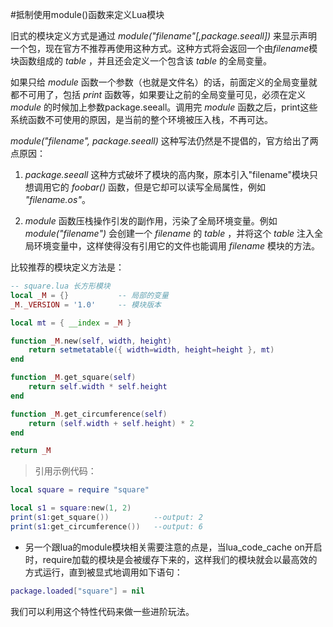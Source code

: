 #抵制使用module()函数来定义Lua模块

旧式的模块定义方式是通过 *module("filename"[,package.seeall])* 来显示声明一个包，现在官方不推荐再使用这种方式。这种方式将会返回一个由*filename*模块函数组成的 *table* ，并且还会定义一个包含该 *table* 的全局变量。

如果只给 *module* 函数一个参数（也就是文件名）的话，前面定义的全局变量就都不可用了，包括 *print* 函数等，如果要让之前的全局变量可见，必须在定义 *module* 的时候加上参数package.seeall。调用完 *module* 函数之后，print这些系统函数不可使用的原因，是当前的整个环境被压入栈，不再可达。

*module("filename", package.seeall)* 这种写法仍然是不提倡的，官方给出了两点原因：

1.  *package.seeall* 这种方式破坏了模块的高内聚，原本引入"filename"模块只想调用它的 *foobar()* 函数，但是它却可以读写全局属性，例如 *"filename.os"*。

2.  *module* 函数压栈操作引发的副作用，污染了全局环境变量。例如 *module("filename")* 会创建一个 *filename* 的 *table* ，并将这个 *table* 注入全局环境变量中，这样使得没有引用它的文件也能调用 *filename* 模块的方法。

比较推荐的模块定义方法是：

```lua
-- square.lua 长方形模块
local _M = {}           -- 局部的变量
_M._VERSION = '1.0'     -- 模块版本

local mt = { __index = _M }

function _M.new(self, width, height)
    return setmetatable({ width=width, height=height }, mt)
end

function _M.get_square(self)
    return self.width * self.height
end

function _M.get_circumference(self)
    return (self.width + self.height) * 2
end

return _M
```

> 引用示例代码：

```lua
local square = require "square"

local s1 = square:new(1, 2)
print(s1:get_square())          --output: 2
print(s1:get_circumference())   --output: 6
```

-  另一个跟lua的module模块相关需要注意的点是，当lua_code_cache on开启时，require加载的模块是会被缓存下来的，这样我们的模块就会以最高效的方式运行，直到被显式地调用如下语句：

```lua
package.loaded["square"] = nil
```

我们可以利用这个特性代码来做一些进阶玩法。
